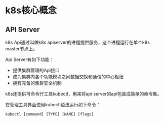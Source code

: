 # k8s核心概念

## API Server
k8s Api通过叫做k8s apiserver的进程提供服务，这个进程运行在单个k8s master节点上。

Api Server有如下功能：
- 提供集群管理的Api接口
- 成为集群内各个功能模块之间数据交换和通信的中心枢纽
- 拥有完备的集群安全机制

k8s还提供可命令行工具kubectl，用来将api server的api包装成简单的命令集。

在管理工具界面使用kubectl语法运行如下命令：
```
kubectl [command] [TYPE] [NAME] [flags]
```